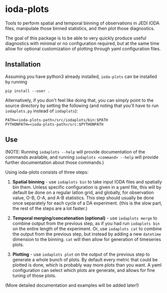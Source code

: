 # ioda-plots
Tools to perform spatial and temporal binning of observations in JEDI IODA files, manipulate those
binned statistics, and then plot those diagnostics.

The goal of this package is to be able to very quickly produce useful diagnostics with minimal
or no configuration required, but at the same time allow for optional customization of plotting
through yaml configuration files.

## Installation
Assuming you have python3 already installed, `ioda-plots` can be installed by running
```
pip install --user .
```

Alternatively, if you don't feel like doing that, you can simply point to the source directory by
setting the following (and noting that you'll have to run `iodaplots.py` instead of `iodaplots`):
```
PATH=<ioda-plots-path>/src/iodaplots/bin:$PATH
PYTHONPATH=<ioda-plots-path>/src:$PYTHONPATH
```

## Use

(NOTE: Running `iodaplots --help` will provide documentation of the commands available, and running
`iodaplots <command> --help` will provide further documentation about those commands.)

Using ioda-plots consists of three steps:

1. **Spatial binning** - use `iodaplots bin` to take input IODA files and spatially bin them.
  Unless specific configuration is given in a yaml file, this will by default be done on a regular
  latlon grid, and globally, for observation value, O-B, O-A, and A-B statistics. This step should
  usually be done once separately for each cycle of a DA experiment. (this is the slow part, the
  rest of the steps are a lot faster.)

2. **Temporal merging/concatenation (optional)** - use `iodaplots merge` to combine output from the
  previous step, as if you had run `iodaplots bin` on the entire length of the experiment.
  Or, use `iodaplots cat` to combine the output from the previous step, but instead by adding a new `datetime` dimension to the binning. `cat` will then allow for generation of timeseries plots.

3. **Plotting** - use `iodaplots plot` on the output of the previous step to generate a whole bunch
  of plots. By default every metric that could be plotted is done, which is probably way more
  plots than you want. A yaml configuration can select which plots are generate, and allows for
  fine tuning of those plots.


(More detailed documentation and examples will be added later!)